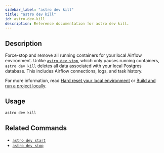 ```yaml
---
sidebar_label: "astro dev kill"
title: "astro dev kill"
id: astro-dev-kill
description: Reference documentation for astro dev kill.
---
```


## Description

Force-stop and remove all running containers for your local Airflow environment. Unlike [`astro dev stop`](astro-dev-stop.md), which only pauses running containers, `astro dev kill` deletes all data associated with your local Postgres database. This includes Airflow connections, logs, and task history.

For more information, read [Hard reset your local environment](test-and-troubleshoot-locally.md#hard-reset-your-local-environment) or [Build and run a project locally](develop-project.md#build-and-run-a-project-locally).

## Usage

```sh
astro dev kill
```

## Related Commands

- [`astro dev start`](cli/astro-dev-start.md)
- [`astro dev stop`](cli/astro-dev-stop.md)
